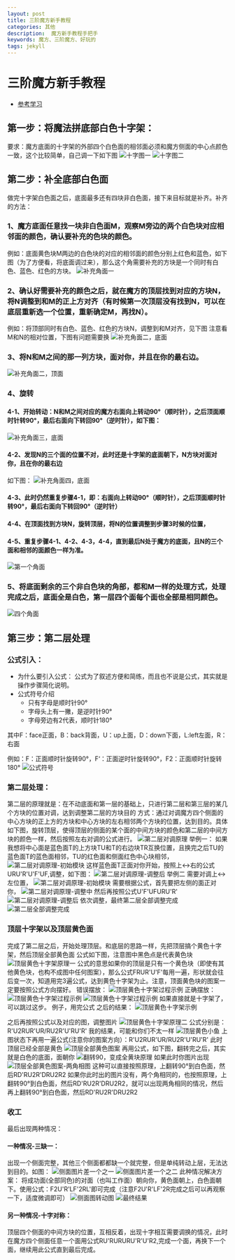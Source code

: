 ```yaml
---
layout: post
title: 三阶魔方新手教程
categories: 其他
description:  魔方新手教程手把手
keywords: 魔方、三阶魔方、好玩的
tags: jekyll
---
```


# 三阶魔方新手教程
- [参考学习](https://www.youtube.com/watch?v=pPJVYn64x-k)
## 第一步：将魔法拼底部白色十字架：
要求：魔方底面的十字架的外部四个白色面的相邻面必须和魔方侧面的中心点颜色一致，这个比较简单，自己调一下如下图
![十字图一](https://user-images.githubusercontent.com/21167490/42435800-561bdc50-838a-11e8-9301-618723d6f861.png)
![十字图二](https://user-images.githubusercontent.com/21167490/42435835-79a8fbc6-838a-11e8-82e0-791d8a911979.png)
## 第二步：补全底部白色面
做完十字架白色面之后，底面最多还有四块非白色面，接下来目标就是补齐。补齐的方法：
### 1、魔方底面任意找一块非白色面M，观察M旁边的两个白色块对应相邻面的颜色，确认要补充的色块的颜色。
例如：底面黄色块M两边的白色块的对应的相邻面的颜色分别上红色和蓝色，如下图（为了方便看，将底面调过来），那么这个角需要补充的方块是一个同时有白色、蓝色、红色的方块。
![补充角面一](https://user-images.githubusercontent.com/21167490/42435974-fc53fbac-838a-11e8-9045-59bf8745c449.png)
### 2、确认好需要补充的颜色之后，就在魔方的顶层找到对应的方块N，将N调整到和M的正上方对齐（有时候第一次顶层没有找到N，可以在底层重新选一个位置，重新确定M，再找N）。
例如：将顶部同时有白色、蓝色、红色的方块N，调整到和M对齐，见下图
注意看M和N的相对位置，下图有问题需要换
![补充角面二，底面](https://user-images.githubusercontent.com/21167490/42440105-413ec038-8397-11e8-9a56-29df26544f7e.png)

### 3、将N和M之间的那一列方块，面对你，并且在你的最右边。
![补充角面二，顶面](https://user-images.githubusercontent.com/21167490/42436193-c7ae23e0-838b-11e8-8e99-54b5f156847c.png)
### 4、旋转
#### 4-1、开始转动：N和M之间对应的魔方右面向上转动90°（顺时针），之后顶面顺时针转90°，最后右面向下转回90°（逆时针），如下图：
![补充角面三，底面](https://user-images.githubusercontent.com/21167490/42436490-b25c26da-838c-11e8-8de9-ef640a5de55c.png)
#### 4-2、发现N的三个面的位置不对，此时还是十字架的底面朝下，N方块对面对你，且在你的最右边
如下图：
![补充角面四，底面](https://user-images.githubusercontent.com/21167490/42436558-e59fbca0-838c-11e8-96a8-86e29047de20.png)
#### 4-3、此时仍然重复步骤4-1，即：右面向上转动90°（顺时针），之后顶面顺时针转90°，最后右面向下转回90°（逆时针）
#### 4-4、在顶面找到方块N，旋转顶层，将N的位置调整到步骤3时候的位置，
#### 4-5、重复步骤4-1、4-2、4-3，4-4，直到最后N处于魔方的底面，且N的三个面和相邻的面颜色一样为准。
![第一个角面](https://user-images.githubusercontent.com/21167490/42436695-6aec5f12-838d-11e8-8868-64177a25a4b8.png)
### 5、将底面剩余的三个非白色块的角部，都和M一样的处理方式，处理完成之后，底面全是白色，第一层四个面每个面也全部是相同颜色。
![四个角面](https://user-images.githubusercontent.com/21167490/42436728-91bbef72-838d-11e8-94ad-2a9e5bc60bcb.png)
## 第三步：第二层处理
### 公式引入：
- 为什么要引入公式：
公式为了叙述方便和简练，而且也不说是公式，其实就是操作步骤简化说明。
- 公式符号介绍
  - 只有字母是顺时针90°
  - 字母头上有一撇，是逆时针90°
  - 字母旁边有2代表，顺时针180°

其中F：face正面，B：back背面，U：up上面，D：down下面，L:left左面，R：右面

例如：F：正面顺时针旋转90°，F‘：正面逆时针旋转90°，F2：正面顺时针旋转180°
![公式符号](https://user-images.githubusercontent.com/21167490/42436862-e950afca-838d-11e8-837f-0a831d08284d.jpeg)
### 第二层处理：
第二层的原理就是：在不动底面和第一层的基础上，只进行第二层和第三层的某几个方块的位置对调，达到调整第二层的方块目的
方式：通过对调魔方四个侧面的中心方块的正上方的方块和中心方块的左右相邻两个方块的位置，达到目的。具体如下图，旋转顶层，使得顶层的侧面的某个面的中间方块的颜色和第二层的中间方块的颜色一样，然后按照左右对调的公式进行。
![第二层对调原理](https://user-images.githubusercontent.com/21167490/42436859-e8e6b160-838d-11e8-980c-de2d1b4bd4ec.jpeg)
举例一：
如果我想将中心面是蓝色面T的上方块TU和T的右边块TR互换位置，且换完之后TU的蓝色面T的蓝色面相邻，TU的红色面和侧面红色中心块相邻，
![第二层对调原理-初始模块](https://user-images.githubusercontent.com/21167490/42437494-db1a3618-838f-11e8-89d8-dfbd0cae968e.png)
这样蓝色面T正面对你开始，按照上<->右的公式URU'R'U'F'UF,调整，如下图：
![第二层对调原理-调整后](https://user-images.githubusercontent.com/21167490/42437587-1ed18852-8390-11e8-873f-8785a33976c6.png)
举例二
需要对调上<->左位置，
![第二层对调原理-初始模块](https://user-images.githubusercontent.com/21167490/42437706-7984be22-8390-11e8-9fc3-7847e4a1446b.png)
需要根据公式，首先要把左侧的面正对你，
![第二层对调原理-调整中](https://user-images.githubusercontent.com/21167490/42437838-da1ddc1e-8390-11e8-9ded-65f400fe0992.png)
然后再按照公式U'F'UFURU'R'
![第二层对调原理-调整后](https://user-images.githubusercontent.com/21167490/42437905-0d4dfe02-8391-11e8-801e-1839d5255387.png)
依次调整，最终第二层全部调整完成
![第二层全部调整完成](https://user-images.githubusercontent.com/21167490/42438049-80d4c6b2-8391-11e8-8682-926f78d52df7.png)
### 顶层十字架以及顶层黄色面
完成了第二层之后，开始处理顶层。和底层的思路一样，先把顶层搞个黄色十字架，然后顶层全部黄色面
公式如下图，注意图中黑色点是代表黄色块
![顶层黄色十字架原理一](https://user-images.githubusercontent.com/21167490/42438092-a12bdeb4-8391-11e8-8ba5-ce262fff695b.png)
公式的意思如果你的顶层是只有一个黄色块（即使有其他黄色块，也构不成图中任何图案），那么公式FRUR'U'F'每用一遍，形状就会往后变一次，知道用完3遍公式，达到黄色十字架为止。注意，顶面黄色块的图案一定要按照公式方向摆好。
错误摆放：
![顶层黄色十字架过程示例](https://user-images.githubusercontent.com/21167490/42438177-d70368c2-8391-11e8-8c69-07e8775ad120.png)
正确摆放：
![顶层黄色十字架过程示例](https://user-images.githubusercontent.com/21167490/42438204-ebf170e4-8391-11e8-931a-b46b18dc3b9f.png)
![顶层黄色十字架过程示例](https://user-images.githubusercontent.com/21167490/42438218-fea0b362-8391-11e8-99ff-6798b40a98ef.png)
如果直接就是十字架了，可以跳过这步。
例子，用完公式 之后的结果：
![顶层黄色十字架示例](https://user-images.githubusercontent.com/21167490/42438281-2ef216a0-8392-11e8-927e-f0073168070a.png)

之后再按照公式以及对应的图，调整图片
![顶层黄色十字架原理二](https://user-images.githubusercontent.com/21167490/42438369-75f870bc-8392-11e8-8616-4192565ec383.png)
公式分别是：R'U2RUR'UR/RU2R'U'RU'R'
我的结果，可能和你们不太一样
![顶层黄色小鱼](https://user-images.githubusercontent.com/21167490/42438444-ad19e210-8392-11e8-870a-1146a9d3d150.png)
上图状态下再用一遍公式(注意你的图案方向）：R'U2RUR'UR/RU2R'U'RU'R'
此时顶层已经全部是黄色
![顶层全部黄色图案](https://user-images.githubusercontent.com/21167490/42438679-4862423a-8393-11e8-9bd3-bda939877cc1.png)
再用公式，如下图，翻转完之后，其实就是白色的底面，面朝你
![翻转90，变成全黄块原理](https://user-images.githubusercontent.com/21167490/42438728-775bd2cc-8393-11e8-8477-999dd6eed9cf.png)
如果此时你图片出现
![顶层全部黄色图案-两角相图](https://user-images.githubusercontent.com/21167490/42438807-bb94357e-8393-11e8-8bb4-e35e1946d4a9.png)
这种可以直接按照原理，上翻转90°到白色面，然后RD'RU2R'DRU2R2
如果你此时出的图片没有，两个角相同的，也按照原理，上翻转90°到白色面，然后RD'RU2R'DRU2R2，就可以出现两角相同的情况，然后
再上翻转90°到白色面，然后RD'RU2R'DRU2R2
### 收工
最后出现两种情况：
#### 一种情况-三缺一：
出现一个侧面完整，其他三个侧面都都缺一个就完整，但是单纯转动上层，无法达到目的。如图：
![侧面图片差一个之一](https://user-images.githubusercontent.com/21167490/42439076-686de20e-8394-11e8-94ae-d4aedf0b37eb.png)
![侧面图片差一个之二](https://user-images.githubusercontent.com/21167490/42439144-9c214bb8-8394-11e8-8fe4-5a90c62d659d.png)
此种情况解决方案：
将成功面(全部同色)的对面（也叫工作面）朝向你，黄色面朝上，白色面朝下。使用公式：F2U'R'LF'2RL'即可完成（注意F2U'R'LF'2R完成之后可以再观察一下，适度微调即可）
![侧面图转动图](https://user-images.githubusercontent.com/21167490/42439229-d2f4e2c6-8394-11e8-996b-fc426044060a.png)
![最终结果](https://user-images.githubusercontent.com/21167490/42439284-08e09dee-8395-11e8-979d-667788662f1e.png)
#### 另一种情况-十字对称：
顶层四个侧面的中间方块的位置，互相反着，出现十字相互需要调换的情况，此时在魔方四个侧面任意一个面用公式RU'RURURU'R'U'R2,完成一个面，再换下一个面，继续用此公式直到最后完成。
